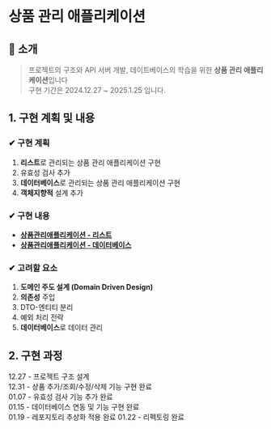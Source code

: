 # 상품 관리 애플리케이션
## :mega: 소개
>프로젝트의 구조와 API 서버 개발, 데이트베이스의 학습을 위한 **상품 관리 애플리케이션**입니다  
>구현 기간은 2024.12.27 ~ 2025.1.25 입니다.

## 1. 구현 계획 및 내용  
### ✔ 구현 계획 
  1. **리스트**로 관리되는 상품 관리 애플리케이션 구현
  2. 유효성 검사 추가
  3. **데이터베이스**로 관리되는 상품 관리 애플리케이션 구현
  4. **객체지향적** 설계 추가  

### ✔ 구현 내용
  - **[상품관리애플리케이션 - 리스트](https://github.com/dbalsk/TIL/blob/main/SpringBoot/%EC%83%81%ED%92%88%EA%B4%80%EB%A6%AC%EC%95%A0%ED%94%8C%EB%A6%AC%EC%BC%80%EC%9D%B4%EC%85%98.md)**
  - **[상품관리애플리케이션 - 데이터베이스](https://github.com/dbalsk/TIL/blob/main/DataBase/%EC%83%81%ED%92%88%EA%B4%80%EB%A6%AC%EC%95%A0%ED%94%8C%EB%A6%AC%EC%BC%80%EC%9D%B4%EC%85%98_DB.md)**
   
### ✔ 고려할 요소
  1. **도메인 주도 설계 (Domain Driven Design)**
  2. **의존성** 주입 
  3. DTO-엔티티 분리
  4. 예외 처리 전략
  5. **데이터베이스**로 데이터 관리

## 2. 구현 과정
12.27 - 프로젝트 구조 설계  
12.31 - 상품 추가/조회/수정/삭제 기능 구현 완료  
01.07 - 유효성 검사 기능 추가 완료   
01.15 - 데이터베이스 연동 및 기능 구현 완료     
01.19 - 레포지토리 추상화 적용 완료 
01.22 - 리펙토링 완료 
